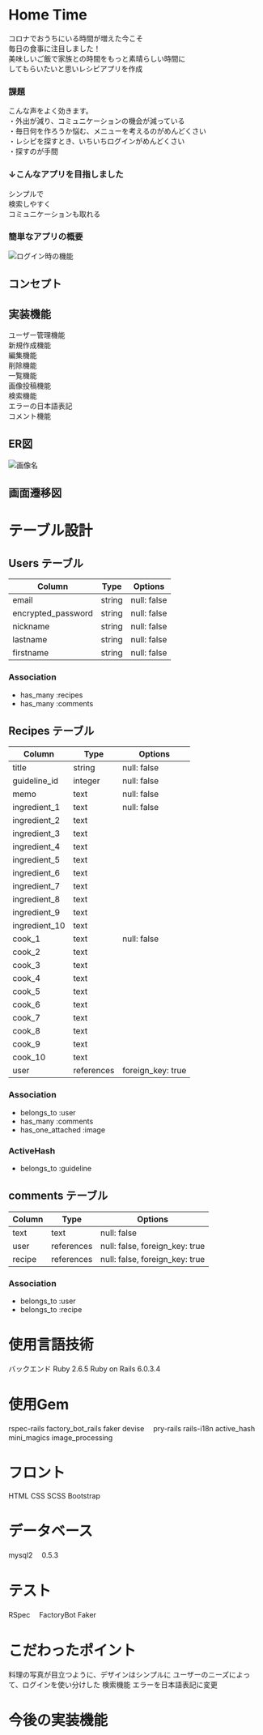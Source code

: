 # Home Time
コロナでおうちにいる時間が増えた今こそ<br>
毎日の食事に注目しました！<br>
美味しいご飯で家族との時間をもっと素晴らしい時間に<br>
してもらいたいと思いレシピアプリを作成<br>

### 課題
こんな声をよく効きます。<br>
・外出が減り、コミュニケーションの機会が減っている<br>
・毎日何を作ろうか悩む、メニューを考えるのがめんどくさい<br>
・レシピを探すとき、いちいちログインがめんどくさい<br>
・探すのが手間<br>

### ↓こんなアプリを目指しました
シンプルで<br>
検索しやすく<br>
コミュニケーションも取れる<br>

### 簡単なアプリの概要

![ログイン時の機能](https://github.com/yux521/hometime/blob/master/65f9bfac76069a42b68556d9451c488f.png)

## コンセプト

## 実装機能
ユーザー管理機能<br>
新規作成機能<br>
編集機能<br>
削除機能<br>
一覧機能<br>
画像投稿機能<br>
検索機能<br>
エラーの日本語表記<br>
コメント機能<br>



## ER図
![画像名](https://github.com/yux521/hometime/blob/master/79379a9e086793d7d922438931361a22.png)

## 画面遷移図



# テーブル設計

## Users テーブル

| Column                  | Type   | Options     |
| ----------------------- | ------ | ----------- |
| email                   | string | null: false |
| encrypted_password      | string | null: false |
| nickname                | string | null: false |
| lastname                | string | null: false |
| firstname               | string | null: false |


### Association
- has_many :recipes
- has_many :comments

## Recipes テーブル

| Column           | Type        | Options          |
| ---------------- | ----------- | ---------------- |
| title            | string      | null: false      |
| guideline_id     | integer     | null: false      |
| memo             | text        | null: false      |
| ingredient_1     | text        | null: false      |
| ingredient_2     | text        |                  |
| ingredient_3     | text        |                  |
| ingredient_4     | text        |                  |
| ingredient_5     | text        |                  |
| ingredient_6     | text        |                  |
| ingredient_7     | text        |                  |
| ingredient_8     | text        |                  |
| ingredient_9     | text        |                  |
| ingredient_10    | text        |                  |
| cook_1           | text        | null: false      |
| cook_2           | text        |                  |
| cook_3           | text        |                  |
| cook_4           | text        |                  |
| cook_5           | text        |                  |
| cook_6           | text        |                  |
| cook_7           | text        |                  |
| cook_8           | text        |                  |
| cook_9           | text        |                  |
| cook_10          | text        |                  |
| user             | references  | foreign_key: true|


### Association
- belongs_to :user
- has_many :comments
- has_one_attached :image

### ActiveHash
- belongs_to :guideline

## comments テーブル

| Column  | Type       | Options                        |
| ------- | ---------- | ------------------------------ |
| text    | text       | null: false                    |
| user    | references | null: false, foreign_key: true |
| recipe  | references | null: false, foreign_key: true |

### Association

- belongs_to :user
- belongs_to :recipe






# 使用言語技術
バックエンド
Ruby 2.6.5
Ruby on Rails 6.0.3.4

# 使用Gem
rspec-rails
factory_bot_rails
faker
devise　
pry-rails
rails-i18n
active_hash
mini_magics
image_processing

# フロント
HTML
CSS
SCSS
Bootstrap

# データベース
mysql2 　0.5.3

# テスト
RSpec　
FactoryBot
Faker


# こだわったポイント

料理の写真が目立つように、デザインはシンプルに
ユーザーのニーズによって、ログインを使い分けした
検索機能
エラーを日本語表記に変更



# 今後の実装機能










